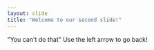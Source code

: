 ```yaml
---
layout: slide
title: "Welcome to our second slide!"
---
```

"You can't do that"
Use the left arrow to go back!
